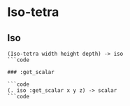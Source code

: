 # Iso-tetra

## Iso

```code
(Iso-tetra width height depth) -> iso
```code

### :get_scalar

```code
(. iso :get_scalar x y z) -> scalar
```code

